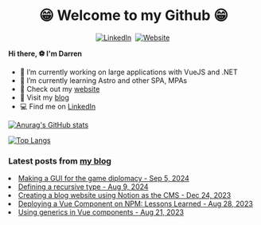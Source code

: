 <p>
<h1 align="center"><b>😁 Welcome to my Github 😁</b></h1>
</p>

<p align="center">
<a href="https://www.linkedin.com/in/darren-xu-profile/"><img src="https://img.shields.io/badge/linkedin-%230077B5.svg?&style=for-the-badge&logo=linkedin&logoColor=white" alt="LinkedIn" /></a>&nbsp;
<a href="https://darrenxu.com/"><img src="https://img.shields.io/badge/-Website-%23ff69b4&?style=for-the-badge&?color=ff69b4" alt="Website" /></a>&nbsp;

</p>

**Hi there, :soccer: I'm Darren**
- 🔭 I’m currently working on large applications with VueJS and .NET
- 🌱 I’m currently learning Astro and other SPA, MPAs
- :eyes: Check out my [website](https://darrenxu.com)
- :newspaper: Visit my [blog](https://blog.darrenxu.com)
- :computer: Find me on [LinkedIn](https://www.linkedin.com/in/darren-xu-profile/)

[![Anurag's GitHub stats](https://github-readme-stats.vercel.app/api?username=darrenxu94&show_icons=true&bg_color=30,e96443,904e95&title_color=fff&text_color=fff&icon_color=fff)](https://github.com/anuraghazra/github-readme-stats)

[![Top Langs](https://github-readme-stats.vercel.app/api/top-langs/?username=anuraghazra&layout=compact)](https://github.com/anuraghazra/github-readme-stats)

### Latest posts from [my blog](https://blog.darrenxu.com)
<!-- BLOG-POST-LIST:START --><li><a href='https://blog.darrenxu.com/blog/diplomacy-gui/' target='_blank'>Making a GUI for the game diplomacy - Sep 5, 2024</a></li><li><a href='https://blog.darrenxu.com/blog/recursive-typescript/' target='_blank'>Defining a recursive type - Aug 9, 2024</a></li><li><a href='https://blog.darrenxu.com/blog/netlify-notion-cms/' target='_blank'>Creating a blog website using Notion as the CMS - Dec 24, 2023</a></li><li><a href='https://blog.darrenxu.com/blog/publishing-a-npm-package/' target='_blank'>Deploying a Vue Component on NPM: Lessons Learned - Aug 28, 2023</a></li><li><a href='https://blog.darrenxu.com/blog/vue-generics/' target='_blank'>Using generics in Vue components - Aug 21, 2023</a></li><!-- BLOG-POST-LIST:END -->
